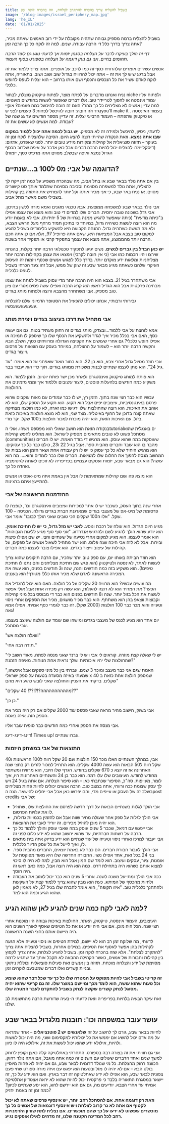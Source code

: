 ```yaml
---
title: בשביל להצליח צריך בהכרח להתקרב לצלחת, וזה בהכרח לוקח זמן
image: '/blog-images/israel_periphery_map.jpg'
lang: 'he_IL'
date: '01/01/2025'
---
```

בשביל להצליח ברמה מספיק גבוהה שתהיה מקובלת על ידי רוב האנשים שאתה מכיר, אתה צריך בדרך כלל די הרבה עבודה. שנים. למה זה לוקח כל כך הרבה זמן? 

*דף זה הולך בעיקרו לדבר על הצלחה בסגנון יזמות אך לדעתי נוגע גם לעוד הרבה תחומים בחיים. אני גם נותן דוגמה על הצלחה בספורט בסוף העמוד.*

אנשים עשירים אומרים שלהרוויח כסף זה כמו לרכב על אופניים. אתה צריך ללמוד את זה אבל ברגע שיש לך את זה – אתה יכול להרוויח בגדול שוב ושוב ושוב. בתאוריה, אתה לוקח לאדם עשיר את כל הנכסים והכסף ושם אותו ברחוב – הוא יצליח לטפס לחופש כלכלי.

נניח ואנחנו מדברים על לפתח מוצר, לפתוח טיקטוק מוצלח, לבחור niche ולפתוח עליו עמוד אינסטה או להפוך לטריידר טוב. אלו דברים שאפשר לעשות בחודשים מועטים. למה עדיין אנשים לא מצליחים כל כך מהר? האם זה חובה להיכשל כמה פעמים? אוקיי נגיד וזה חובה: חובה להיכשל לפחות 3 פעמים לפני שyou’ll make it . בעמוד האינסטה או טיקטוק שתפתח – העמוד הרביעי יצליח. זה עדיין מספר חודשים עד גג שנה של עבודה. למה אנשים לא עושים את זה?

לדעתי, ניסיון, להיכשל ולמידה זה לא מספיק. **יש גבול לכמה אתה יכול ללמוד במקום שבו אתה נמצא.** וזאת הנקודה שהייתי רוצה להציג היום. הסיבה שלהצליח לוקח זמן זה בעיקר – תזוזה סוציאלית אל קהילות ומקורות מידע טובים יותר. לפני שאפרט, אדגים: (דיסקליימר: להצליח יכול להיות הרבה דברים אבל כאן אדבר על איפה שלרוב הכסף הגדול נמצא ואיפה שבשלב מסוים אתה מדפיס כסף, יזמות)

## הדוגמה של אבי: מ0 ל100 ב...שנתיים? 
בין אם אתה נולד בבאר שבע או בתל אביב, מה שבהכרח משפיע על כמה זמן ייקח לך להצליח, אתה נולד למשפחה מסוימת וסביבה מסוימת שתלמד אותך סט קישורים מסוים. אז נניח באר שבע, כי אני מכיר אותה וקל יותר להמחיש את התזוזה בין קהילות בשבילי משם מאשר מתל אביב.

אבי נולד בבאר שבע למשפחה ממוצעת. אבא טכנאי מזגנים ואמא מורה ללשון בתיכון. אבי גדל בשכונה טובה יחסית. חברים שלו למדים די טוב והוא מוצא את עצמו אפילו ב"כיתה מדעית" (כיתה שאפשר להגיש ממנה בגרויות של 5 יחידות). אבי לא באמת יודע מה הוא רוצה לעשות כשיהיה גדול, במיוחד כי בתיכון תמיד מרחף מעל הראש הצבא, ולא מה תעשה כשתהיה גדול. ההנחה הקבועה היא להשקיע בלימודים בשביל להגיע למקום טוב בצבא אבל המציאות היא, שאם אתה פרופיל 97, אלא אם כן אתה חכם הרבה יותר מהממוצע, אתה מוצא את עצמך בתפקיד קרבי או תפקיד אחר בשטח. 

**יש כאן הבדל בין גברים לנשים.** נשים יגיעו לתפקיד טכנולוגי הרבה יותר בקלות, בהנחה שירצו ויהיו חכמות כמו אבי (כי אין חובה לקרבי) וימצאו את עצמן בקהילות הרבה יותר מצליחניות ומלאות ידע מוקדם יותר. בדרך כלל לפגוש אנשים שכסף ויזמות זה העיסוק העיקרי שלהם כשאתה מגיע מבאר שבע זה שוק של ממש, אבל זהו צעד הכרחי בשביל לטפס כלכלית.

אבי משתחרר בגיל 21. בצבא הוא היה הרבה יותר מדי עסוק בשביל לפתח את עצמו מבחינה פרקטית אבל הוא הגדיל ראש: הוא קרא הרבה ואפילו עשה פסיכומטרי עם ציון טוב מספיק. אבי משתחרר מהצבא ורוצה ולפתוח מותג בגדים. 

גבירותי ורבותיי, אנחנו יכולים להפעיל את הסטופר הדמיוני שלנו להצלחה עעעעעעעעעכשיו.

### אבי מתחיל את דרכו בעיצוב בגדים ויצירת מותג

אמא לוחצת על אבי ללמוד...ובצדק, מותג בגדים זה רחוק מעתיד בטוח. גם אם יעשה כסף, האם אבי בכלל מכיר איך לגדר ולהשקיע את הכסף שלו כך שיספק לו תמיכה או אפילו חופש כלכלי? גם אחרי שעושים את הקפיצה הגדולה ומרוויחים כסף, השלב הבא והקשה הרבה יותר הוא – לשמור על ההצלחה, במיוחד בעסק עם הוצאות על פרסום וייצור בגדים.

אבי חוזר מטיול גדול אחרי צבא, הוא בן 22. הוא בחור מאוד שאפתני אז הוא אומר: "עד גיל 24". הוא נותן לעצמו שנתיים לבנות משכורת ממותג בגדים. תוך כדי הוא יעבוד בבר.

הוא פותח למותג טיקטוק ואינסטגרם ולאחר מכן ישר פותח יוטיוב. הזמן ללמוד. הוא משקיע כמה חודשים בלהעלות פוסטים, ליצור עיצובים וללמוד איך וממי מזמינים את החולצות. 

עכשיו הוא כבר חצי שנה בתוך. הזמן רץ, יש לו כבר עמודים עם מאות עוקבים שהוא פרסם באינטנסיביות, עיצובים יפים אבל הוא תקוע. הוא תקוע על הספק שלו, הוא לא אוהב את האיכות. הוא רוצה שהחולצות שלו ירגישו כמו זארה, לא כמו חולצה מצחיקה שאתה קונה בדוכן על החוף באיטליה. מצד שני, הוא לא מוצא חולצות באיכות כזאת בזול. עם האיכות הזאת, הוא יהיה מוכרח למכור חולצות ב100 שקל. יקר מדי.

בנקודה הזאת הוא חושב שאולי הוא מפספס משהו. אולי הtutorialים באנגלית שהוא מסתכל פשוט לא טובים מתאימים מספיק לישראל. הוא מחליט לחפש קהילות (communities) שעוסקות במה שהוא עוסק. הוא מרגיש די בודד האמת. יש לו חברים מהבר בו הוא עובד וחברים מהבית ספר. אבל בגיל 22 ו23, כולם כבר כל כך עסוקים. הוא מרגיש היחיד שלא כל כך עסוק כי יש לו רק עבודה אחת ושאר הזמן הוא בבית על המחשב מנסה להפוך את החלום שלו למציאות. חברים שלו כבר לומדים והוא.... מה הוא עושה? הוא גם מבאר שבע, יזמות ועסקים עצמיים בפריפריה לא זוכים לאותה לגיטימציה ואהדה כל כך. 

הוא מוצא פה ושם קהילות שמתאימות לו אבל אין באמת איזה מיט-אפס או אנשים להתייעץ איתם ברצינות.

### ההזדמנות הראשונה של אבי 
אחרי שנה בתוך העסק, כשכבר יש לו אתר למכירות ועיצובים ואינסטגרם וכו', קופצת לו פרסומת של מיט-אפ של מעצבי בגדים שמארגנת חברת בגדים גדולה. הכניסה – 100 שקל. "אלו ה100 שקלים הכי טובים שאני הולך לבזבז" אומר אבי.

מגיע היום הגדול. הוא עולה על רכבת ונוסע. **לאבי יש מזל גדול, כי יש לו חתיכת אומץ.** הוא יודע שהוא הולך להגיע לשם ולהרגיש אנדרדוג. "אני סוף סוף מגיע לליגות הגבוהות" הוא אומר לעצמו. הוא מגיע למקום אחרי נסיעה של שעתיים וחצי. יש שם אפילו פיצות ובירות. אבל לא לזה אבי חיכה שנה פלוס. הוא ישר מתחיל לשאול אנשים על ספקים, על קהילות של עיצוב וייצור בגדים. הוא אפילו צובר לעצמו כמה חברים. 

הוא חוזר הביתה באותו יום, עם ספק טוב יותר שהכיר, עם הרבה תיקונים שהוא צריך לעשות לאתר, לאינסטה ולטיקטוק (הוא פגש שם חתיכת מצליחנים והם נתנו לו חתיכת טיפים!). הוא משקיע בזה כמה חודשים והנה, שנה ו3 חודשים בפנים, הוא עשה את המכירה הראשונה לאדם שלא מכיר אותו כלל! מטורף! הוא בעננים.

מה עושים עכשיו? הוא מרוויח 20 שקלים על כל חולצה. האם הוא יכול להגדיל את הפער? את המחיר הוא לא רוצה להעלות, הוא עשה רק מכירה אחת אבל אולי אפשר לעשות את הכל בזול יותר. שנה ו8 חודשים בפנים הוא כבר די מבוסס בכל מיני קהילות וקבוצות ווצאפ בהן הוא משתתף. הוא כבר מכיר מושגים, מכיר את הספקים אחרי ניסוי וטעייה והוא מכר כבר 100 חולצות (2000 שקל). זה כבר לגמרי כסף אמיתי. אפילו אמא גאה!

יום אחד הוא מגיע לכנס של מעצבי בגדים ומישהו שם עומד עם חולצה שעיצב בעצמו. אבי מסתכל.

"וואלה חולצה אש!"

"תודה רבה אחי."

"יש לי שאלה קצת מוזרה. קוראים לי אבי ויש לי ברנד שאני מנסה לפתח. מאוד חשוב לי שהחולצות שלי יהיו איכותיות ושלך נראית אחת הנוחות. מאיפה הזמנת?"

"האמת שגם אני כבר מעצב ומוכר 3 שנים. עברתי בין כל מיני ספקים אבל איכשהו, שמעתי באיזה מסעדה בטעות על ספק ישראלי x שמספק חולצה אחת כזאת ב 40 שקלים. בדקתי את העניין והחולצה שאני לובש כרגע היא מהם"

"מהההההההההה?!?!??! 40 שקלים??"

"כן כן."

אבי בשוק, חישוב מהיר מראה שאבי פספס עוד 2000 שקלים אם רק היה מכיר את הספק הזה. איזה באסה.

אבי מנסה את הספק ואחרי כמה חודשים כבר סופית עובר אליו.

דינג-דינג-דינג! Times up! עברו שנתיים.

### התוצאות של אבי במשחק היזמות
אבי, במהלך השנתיים האלו מכר 150 חולצות ועם 20 שקל רווח ל100 הראשונות ו40 שקל רווח ל50 הבאות הוא עשה 4000 שקלים. הוא התחיל למכור לזרים רק בחצי שנה האחרונה אז זה יוצא כ 670 שקלים בחודש. הגרף שלו חיובי, הוא מרוויח ומשתפר מחודש לחודש. העיצובים שלו עלו רמה. הוא כבר בן 24 והשנתיים האחרונות היו, איך לומר, מעייפות. סה"כ, הסיפור שכתבתי כאן – הוא סיפור הצלחה. אם אתה בגיל 24 ויש לך עסק שצומח ככה ורווחי, אתה במצב טוב. הרבה אנשים יכולים להיות פחות מצליחים בשלב זה של העסק או עייפים מדי, והם יפרשו כאן אבל אבי יחליט להישאר. הנה הpost credits של אבי:

-	אבי הולך לגלות בשנתיים הבאות על דרך חדשה לפרסם את החולצות שלו, שתוזיל לו את עלויות הפרסום.
-	אבי הולך לגלות על ספק אחר שעולה מחיר שווה אבל אם להזמין בכמויות גדולות, הוא יהיה מוכן להוזיל מכירים. זה יוריד לאבי את ההוצאות.
-	אבי ייפגש עם דניאל, שכבר 5 שנים עוסק במה שאבי עוסק והולך ללמוד כל כך הרבה על רשתות חברתיות, עד שהוא יחשוב שהוא לא ידע כלום לפני זה.
-	אבי יעבור למרכז ואחרי ניסוי וטעייה של עוד שנתיים הוא ידע בדיוק איזה בית מתאים לו, ואיך לייעל את כל עסק הדיור כלכלית.
-	אבי הולך לעבור חבורת חברים. הם כבר לא באמת יוצאים, החברים מהבית ספר. בני 24 בכל זאת, אחד אפילו נשוי. החבורה החדשה שלו היא מאוד מפוקסת על אומנות, ציור, עסקים ועיצוב. הוא לומד שם המון אבל הוא מבין, למה לא היה לו סיכוי למצוא אותם כשהוא היה בתחילת דרכו. כמה הוא היה רוצה אבל, כמה כאב ראש זה היה חוסך.
-	ככה אבי הולך ומתייעל משנה לשנה. אחרי 5 שנים הוא כבר יכול לעזוב את העבודה ולחיות מהכסף של המיתוג. כעת הוא מבין שהוא צריך ללמוד קצת על השקעות ולהתחנך כלכלית טוב. "איזו תקופה", הוא אומר לחברה שלו בגיל 27, לא מאמין לאן שהוא הגיע וכמה הוא למד.
  
## למה לאבי לקח כמה שנים להגיע לאן שהוא הגיע?
העיצובים, העמוד אינסטה, טיקטוק, האתר, החולצות באיכות גבוהה היו מוכנות אחרי חצי שנה. הכל היה מוכן. אם אבי היה יודע אז את כל הטיפים שאסף לאורך השנים הוא היה מיישם אותם בחצי השנה הראשונה. 

לדעתי, מה שלוקח זמן רב הוא לא יישום, למידת הטיפים או ניסוי וטעייה אלא הגעה לקהילות בהן אפשר לאסוף את הטיפים. במילים אחרות, בשביל להצליח אתה צריך "להתקרב לצלחת". אלא שזה בהכרח לוקח זמן. בשביל להגיע לצלחת, אתה צריך לקפוץ בין קהילות וחבורות של אנשים, כאשר הקהילה ההבאה לא תקבל אותך עד שתגיע לרמה מסוימת של ידע והצלחה מוכחת. תזוזה בין אנשים זאת פעילות סוציאלית וכוללת ניתוקי ובניית קשרים ואלו דברים שמטבעם לוקחים זמן.

**זה קריטי בשביל אבי להיות מפוקס על המטרה שלו כל כך עד שכל דבר שהוא שומע וכל טעות שהוא עושה, הוא לומד מכך ומיישם במוצר שלו. זה גם קריטי שהוא יהיה מסוגל לנתק קשרים שקשה לנתק בשביל להתקדם לעבר המטרה שלו.**

 זאת עיקר הבעיה בלחיות בפריפריה וזאת לדעתי ה-בעיה שדורשת הרבה מהתשומת לב שלנו.
 ## עושר עובר במשפחה וכו': תובנות מלגדול בבאר שבע
לחיות בבאר שבע, גורם לך לחשוב על זה **שלאנשים יש 2 פוטנציאלים** – אחד שמראה על מה אדם יכול להשיג אם יממש את כל יכולותיו למקסימום ושני, מה היה יכול לעשות ולהיות, אילולא ידע שהוא יכול לעשות את זה, אילולא היה לו כיוון.

אני גם חוויתי את זה בצורה רבה בספורט. התחרתי באתלטיקה קלה כאצן וקופץ לרוחק למשך שנים ואחד הדברים שעולים עם השנים זה כמה אתה מוגבל, אם אתה נולד רחוק. הכוונה רחוק מהצלחת. כל מי שנולד דרומית לבאר שבע, גם אם יהיה לא פחות מיוסיין בולט הבא – אם לא יהיה לו מזל ובטעות הוא יפגש עם איזה מורה ספורט שחי פעם צפונית לבאר שבע, הוא אפילו לא ידע שאתלטיקה זה דבר בארץ. ואם הוא ידע על כך, זה יישאר במסגרת התאוריה בלבד כי פרקטית יכול להיות שהוא לא יראה אצטדיון אתלטיקה אמיתי עד אחרי הצבא. יודיעים מה, גם אם הוא יירשם לחוג, הוא יסע שעתיים לכיוון? כמה זמן זה באמת יחזיק?

**וזאת רק דוגמה אחת. אם להסתכל רחב יותר, יש אינסוף פרסים שאתה לא יכול לקטוף אם אתה לא גר קרוב לצלחת ויש אינסוף דוגמאות של אנשים כל כך מוכשרים שפשוט לא ידעו על כך שהם מוכשרים. אם נצליח לתת שוויון הזדמנויות רחב לכל המדינה הקטנה שלנו, זה מדהים לאילו אופקים נגיע.** 

